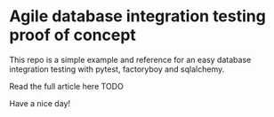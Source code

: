 # Agile database integration testing proof of concept

This repo is a simple example and reference for an easy database integration testing with pytest, factoryboy and sqlalchemy.

Read the full article here TODO

Have a nice day!
